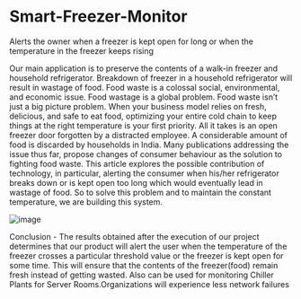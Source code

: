 # Smart-Freezer-Monitor
Alerts the owner when a freezer is kept open for long or when the temperature in the freezer keeps rising

Our main application is to preserve the contents of a walk-in freezer and household refrigerator.
Breakdown of freezer in a household refrigerator will result in wastage of food. 
Food waste is a colossal social, environmental, and economic issue. Food wastage is a global problem. Food waste isn’t just a big picture problem. When your business model relies on fresh, delicious, and safe to eat food, optimizing your entire cold chain to keep things at the right temperature is your first priority. All it takes is an open freezer door forgotten by a distracted employee.  A considerable amount of food is discarded by households in India. Many publications addressing the issue thus far, propose changes of consumer behaviour as the solution to fighting food waste. This article explores the possible contribution of technology, in particular, alerting the consumer when his/her refrigerator breaks down or is kept open too long which would eventually lead in wastage of food.
So to solve this problem and to maintain the constant temperature, we are building this system.

![image](https://user-images.githubusercontent.com/44528257/141700137-4a22790e-3acb-44f6-84bf-2d257e3c391d.png)


Conclusion - 
The results obtained after the execution of our project determines that our product will alert the user when the temperature of the freezer crosses a particular threshold value or the freezer is kept open for some time.
 This will ensure that the contents of the freezer(food) remain fresh instead of getting wasted. 
Also can be used for monitoring Chiller Plants for Server Rooms.Organizations will experience less network failures
